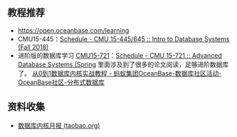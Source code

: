 

## 教程推荐
-  https://open.oceanbase.com/learning
- CMU15-445：[Schedule - CMU 15-445/645 :: Intro to Database Systems (Fall 2018)](https://link.zhihu.com/?target=https%3A//15445.courses.cs.cmu.edu/fall2018/schedule.html)
- 进阶版的数据库学习
[CMU15-721](https://www.zhihu.com/search?q=CMU15-721&search_source=Entity&hybrid_search_source=Entity&hybrid_search_extra=%7B%22sourceType%22%3A%22answer%22%2C%22sourceId%22%3A%222668260952%22%7D)：[Schedule - CMU 15-721 :: Advanced Database Systems (Spring](https://link.zhihu.com/?target=https%3A//15721.courses.cs.cmu.edu/spring2018/schedule.html) 里面涉及到了很多的论文阅读，足够进阶数据库了。
[从0到1数据库内核实战教程 - 蚂蚁集团OceanBase-数据库社区活动-OceanBase社区-分布式数据库](https://open.oceanbase.com/activities/4921877)

## 资料收集
- [数据库内核月报 (taobao.org)](http://mysql.taobao.org/monthly/)